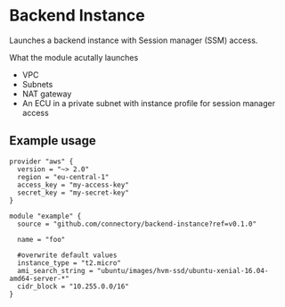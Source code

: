 # Backend Instance

Launches a backend instance with Session manager (SSM) access.

What the module acutally launches
- VPC
- Subnets
- NAT gateway 
- An ECU in a private subnet with instance profile for session manager access

## Example usage

```
provider "aws" {
  version = "~> 2.0"
  region = "eu-central-1"
  access_key = "my-access-key"
  secret_key = "my-secret-key"
}

module "example" {
  source = "github.com/connectory/backend-instance?ref=v0.1.0"

  name = "foo"

  #overwrite default values 
  instance_type = "t2.micro"
  ami_search_string = "ubuntu/images/hvm-ssd/ubuntu-xenial-16.04-amd64-server-*"
  cidr_block = "10.255.0.0/16"
}
```